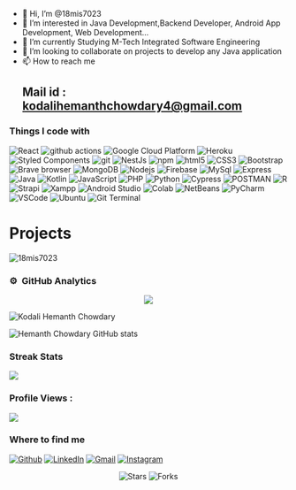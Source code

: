- 👋 Hi, I’m @18mis7023
- 👀 I’m interested in Java Development,Backend Developer, Android App Development, Web Development... 
- 🌱 I’m currently Studying M-Tech Integrated Software Engineering
- 💞️ I’m looking to collaborate on projects to develop any Java application
- 📫 How to reach me 
     ## Mail id : kodalihemanthchowdary4@gmail.com

<h3>Things I code with</h3>
<p>
<!--      for-the-badge,flat-square -->
  <img alt="React" src="https://img.shields.io/badge/React-20232A?style=for-the-badge&logo=react&logoColor=61DAFB" />
  <img alt="github actions" src="https://img.shields.io/badge/-Github_Actions-2088FF?style=for-the-badge&logo=github-actions&logoColor=white" />
  <img alt="Google Cloud Platform" src="https://img.shields.io/badge/-Google_Cloud_Platform-1a73e8?style=for-the-badge&logo=google-cloud&logoColor=white" />
  <img alt="Heroku" src="https://img.shields.io/badge/-Heroku-430098?style=for-the-badge&logo=heroku&logoColor=white" />
  <img alt="Styled Components" src="https://img.shields.io/badge/-Styled_Components-db7092?style=for-the-badge&logo=styled-components&logoColor=white" />
  <img alt="git" src="https://img.shields.io/badge/-Git-F05032?style=for-the-badge&logo=git&logoColor=white" />
  <img alt="NestJs" src="https://img.shields.io/badge/-NestJs-ea2845?style=for-the-badge&logo=nestjs&logoColor=white" />
  <img alt="npm" src="https://img.shields.io/badge/npm-CB3837?style=for-the-badge&logo=npm&logoColor=white" />
  <img alt="html5" src="https://img.shields.io/badge/-HTML5-E34F26?style=for-the-badge&logo=html5&logoColor=white" />
  <img alt="CSS3" src="https://img.shields.io/badge/CSS3-1572B6?style=for-the-badge&logo=css3&logoColor=white" />
  <img alt="Bootstrap" src="https://img.shields.io/badge/Bootstrap-563D7C?style=for-the-badge&logo=bootstrap&logoColor=white" />
  <img alt="Brave browser" src="https://img.shields.io/badge/-Brave_Browser-FB542B?style=for-the-badge&logo=brave&logoColor=white" />
  <img alt="MongoDB" src="https://img.shields.io/badge/-MongoDB-13aa52?style=for-the-badge&logo=mongodb&logoColor=white" />
  <img alt="Nodejs" src="https://img.shields.io/badge/-Nodejs-43853d?style=for-the-badge&logo=Node.js&logoColor=white" />
  <img alt="Firebase" src="https://img.shields.io/badge/-Firebase-430098?style=for-the-badge&logo=Firebase&logoColor=yellow" />
  <img alt="MySql" src="https://img.shields.io/badge/MySQL-005C84?style=for-the-badge&logo=mysql&logoColor=white" />
  <img alt="Express" src="https://img.shields.io/badge/Express.js-000000?style=for-the-badge&logo=express&logoColor=white" />
  <img alt="Java" src="https://img.shields.io/badge/Java-ED8B00?style=for-the-badge&logo=java&logoColor=white" />
  <img alt="Kotlin" src="https://img.shields.io/badge/Kotlin-0095D5?&style=for-the-badge&logo=kotlin&logoColor=white" />
  <img alt="JavaScript" src="https://img.shields.io/badge/JavaScript-323330?style=for-the-badge&logo=javascript&logoColor=F7DF1E" />
  <img alt="PHP" src="https://img.shields.io/badge/PHP-777BB4?style=for-the-badge&logo=php&logoColor=white" />
  <img alt="Python" src="https://img.shields.io/badge/Python-FFD43B?style=for-the-badge&logo=python&logoColor=blue" />
  <img alt="Cypress" src="https://img.shields.io/badge/Cypress-17202C?style=for-the-badge&logo=cypress&logoColor=white" />
  <img alt="POSTMAN" src="https://img.shields.io/badge/Postman-FF6C37?style=for-the-badge&logo=Postman&logoColor=white" />
  <img alt="R" src="https://img.shields.io/badge/R-276DC3?style=for-the-badge&logo=r&logoColor=white" />
  <img alt="Strapi" src="https://img.shields.io/badge/strapi-2e7eea?style=for-the-badge&logo=strapi&logoColor=white" />
  <img alt="Xampp" src="https://img.shields.io/badge/Xampp-F37623?style=for-the-badge&logo=xampp&logoColor=white" />
  <img alt="Android Studio" src="https://img.shields.io/badge/Android_Studio-3DDC84?style=for-the-badge&logo=android-studio&logoColor=white" />
  <img alt="Colab" src="https://img.shields.io/badge/Colab-F9AB00?style=for-the-badge&logo=googlecolab&color=525252" />
  <img alt="NetBeans" src="https://img.shields.io/badge/netbeans-1B6AC6?style=for-the-badge&logo=apachenetbeanside&logoColor=white" />
  <img alt="PyCharm" src="https://img.shields.io/badge/PyCharm-000000.svg?&style=for-the-badge&logo=PyCharm&logoColor=white" />
  <img alt="VSCode" src="https://img.shields.io/badge/Visual_Studio_Code-0078D4?style=for-the-badge&logo=visual%20studio%20code&logoColor=whit" />
  <img alt="Ubuntu" src="https://img.shields.io/badge/Ubuntu-E95420?style=for-the-badge&logo=ubuntu&logoColor=white" />
  <img alt="Git Terminal" src="https://img.shields.io/badge/GIT-E44C30?style=for-the-badge&logo=git&logoColor=white" />
  
     
</p>

<div>
     <h1>Projects</h1>
     
</div>
<p align="left"> <img src="https://komarev.com/ghpvc/?username=18mis7023&label=Profile%20views&color=0e75b6&style=flat" alt="18mis7023" /> </p>

<!-- <p align="left"> 
     <a href="https://github.com/ryo-ma/github-profile-trophy"><img src="https://github-profile-trophy.vercel.app/?username=18mis7023" alt="18mis7023" /></a> 
</p>
 -->
### ⚙️ &nbsp;GitHub Analytics

<p align="center">
     <img src="https://activity-graph.herokuapp.com/graph?username=18mis7023&theme=minimal"/>
</p>

<div>
<p><img align="left" src="https://github-readme-stats.vercel.app/api/top-langs/?username=18mis7023&layout=compact&hide=hack" alt="Kodali Hemanth Chowdary" /></p>
</div>

<!-- <div>
<p>&nbsp;<img align="center" src="https://github-readme-stats.vercel.app/api?username=18mis7023&count_private=true&show_icons=true" alt="Kodali Hemanth Chowdary" /></p>
</div> -->
<br />

![Hemanth Chowdary GitHub stats](https://github-readme-stats.vercel.app/api?username=18mis7023&bg_color=30,e96443,904e95&title_color=fff&text_color=fff&count_private=true&show_icons=true")


<!-- 
<div>
     <h3>Most Used Languages</h3>
     <img src="https://github-readme-stats.vercel.app/api/top-langs/?username=18mis7023" />
</div>
 -->
<div>
     <h3>Streak Stats</h3>
     <img src="https://github-readme-streak-stats.herokuapp.com/?user=18mis7023" />
</div>

### Profile Views :<br>
  <img src="https://profile-counter.glitch.me/18mis7023/count.svg" />

<h3>Where to find me</h3>
<p>
     <a href="https://github.com/18mis7023" target="_blank"><img alt="Github" src="https://img.shields.io/badge/GitHub-%2312100E.svg?&style=for-the-badge&logo=Github&logoColor=white" /></a>
<!--      <a href="https://twitter.com/Guibz16" target="_blank"><img alt="Twitter" src="https://img.shields.io/badge/twitter-%231DA1F2.svg?&style=for-the-badge&logo=twitter&logoColor=white" /></a> -->
     <a href="https://www.linkedin.com/in/hemanth-chowdary-b97b6616b/" target="_blank"><img alt="LinkedIn" src="https://img.shields.io/badge/linkedin-%230077B5.svg?&style=for-the-badge&logo=linkedin&logoColor=white" /></a> 
     <a href="mailto:hemanth.18mis7023@vitap.ac.in" target="_blank"><img alt="Gmail" src="https://img.shields.io/badge/gmail-%2312100E.svg?&style=for-the-badge&logo=gmail&logoColor=white" /></a>
     <a href="" target="_blank"><img alt="Instagram" src="https://img.shields.io/badge/Instagram-E4405F?style=for-the-badge&logo=instagram&logoColor=white" /></a>
     
</p>

<p align="center">
     <img alt="Stars" src="https://img.shields.io/github/stars/18mis7023/18mis7023?style=flat-square&labelColor=343b41"/> 
     <img alt="Forks" src="https://img.shields.io/github/forks/18mis7023/18mis7023?style=flat-square&labelColor=343b41"/>
</p>
<!---
18mis7023/18mis7023 is a ✨ special ✨ repository because its `README.md` (this file) appears on your GitHub profile.
You can click the Preview link to take a look at your changes.

--->

